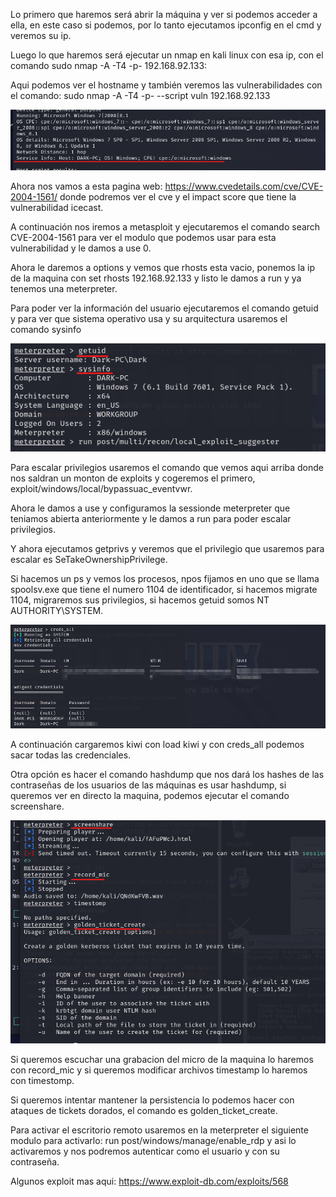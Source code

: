 Lo primero que haremos será abrir la máquina y ver si podemos acceder a ella, en este caso si podemos, por lo tanto ejecutamos ipconfig en el cmd y veremos su ip.


Luego lo que haremos será ejecutar un nmap en kali linux con esa ip, con el comando sudo nmap -A -T4 -p- 192.168.92.133:

Aqui podemos ver el hostname y también veremos las vulnerabilidades con el comando:  sudo nmap -A -T4 -p- --script vuln 192.168.92.133

![Write_up_maquinas/maquina2-ice/img/img01.png](https://github.com/alvarobueno21/Hacking_Etico/blob/55c44640845854829ab9a7f19e3541279fffa494/Write_up_maquinas/maquina2-ice/img/img01.png)

Ahora nos vamos a esta pagina web: https://www.cvedetails.com/cve/CVE-2004-1561/  donde podremos ver el cve y el impact score que tiene la vulnerabilidad icecast.

A continuación nos iremos a metasploit y ejecutaremos el comando search CVE-2004-1561 para ver el modulo que podemos usar para esta vulnerabilidad y le damos a use 0.

Ahora le daremos a options y vemos que rhosts esta vacio, ponemos la ip de la maquina con set rhosts 192.168.92.133 y listo le damos a run y ya tenemos una meterpreter.

Para poder ver la información del usuario ejecutaremos el comando getuid y para ver que sistema operativo usa y su arquitectura usaremos el comando sysinfo

![Write_up_maquinas/maquina2-ice/img/img02.png](https://github.com/alvarobueno21/Hacking_Etico/blob/06623d5bcb7b118241f6e57c49ef59f155f658cc/Write_up_maquinas/maquina2-ice/img/img02.png)

Para escalar privilegios usaremos el comando que vemos aqui arriba donde nos saldran un monton de exploits y cogeremos el primero, exploit/windows/local/bypassuac_eventvwr.

Ahora le damos a use y configuramos la sessionde meterpreter que teniamos abierta anteriormente y le damos a run para poder escalar privilegios.

Y ahora ejecutamos getprivs y veremos que el privilegio que usaremos para escalar es SeTakeOwnershipPrivilege.

Si hacemos un ps y vemos los procesos, npos fijamos en uno que se llama spoolsv.exe que tiene el numero 1104 de identificador, si hacemos migrate 1104, migraremos sus privilegios, si hacemos getuid somos NT AUTHORITY\SYSTEM.

![Write_up_maquinas/maquina2-ice/img/img03.png](https://github.com/alvarobueno21/Hacking_Etico/blob/40bfd5bc7b3f0c345fa0db0b3e1944101be1e3c4/Write_up_maquinas/maquina2-ice/img/img03.png)

A continuación cargaremos kiwi con load kiwi y con creds_all podemos sacar todas las credenciales.

Otra opción es hacer el comando hashdump que nos dará los hashes de las contraseñas de los usuarios de las máquinas es usar hashdump, si queremos ver en directo la maquina, podemos ejecutar el comando screenshare. 

![Write_up_maquinas/maquina2-ice/img/img04.png](https://github.com/alvarobueno21/Hacking_Etico/blob/f2857c22cc570fb30bf06fbae17617e5c1fe3533/Write_up_maquinas/maquina2-ice/img/img04.png)

Si queremos escuchar una grabacion del micro de la maquina lo haremos con record_mic y si queremos modificar archivos timestamp lo haremos con timestomp.

Si queremos intentar mantener la persistencia lo podemos hacer con ataques de tickets dorados, el comando es golden_ticket_create.


Para activar el escritorio remoto usaremos en la meterpreter el siguiente modulo para activarlo: run post/windows/manage/enable_rdp y asi lo activaremos y nos podremos autenticar como el usuario y con su contraseña.

Algunos exploit mas aqui: https://www.exploit-db.com/exploits/568 
